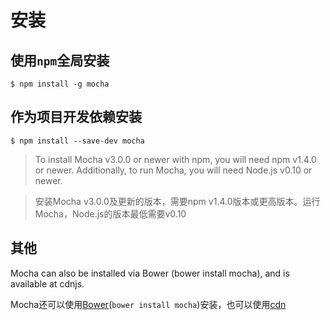 # 安装

## 使用`npm`全局安装

```
$ npm install -g mocha
```

## 作为项目开发依赖安装

```
$ npm install --save-dev mocha
```

>To install Mocha v3.0.0 or newer with npm, you will need npm v1.4.0 or newer. Additionally, to run Mocha, you will need Node.js v0.10 or newer.

>安装Mocha v3.0.0及更新的版本，需要npm v1.4.0版本或更高版本。运行Mocha，Node.js的版本最低需要v0.10

## 其他

Mocha can also be installed via Bower (bower install mocha), and is available at cdnjs.

Mocha还可以使用[Bower](http://bower.io/)(`bower install mocha`)安装，也可以使用[cdn](https://cdnjs.com/libraries/mocha)


